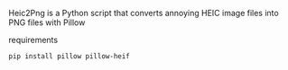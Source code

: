 Heic2Png is a Python script that converts annoying HEIC image files into PNG files with Pillow

requirements
```bash
pip install pillow pillow-heif
```
